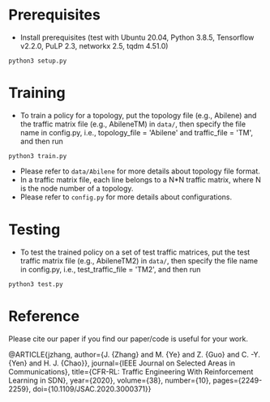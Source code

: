
# Prerequisites

- Install prerequisites (test with Ubuntu 20.04, Python 3.8.5, Tensorflow v2.2.0, PuLP 2.3, networkx 2.5, tqdm 4.51.0)
```
python3 setup.py
```

# Training

- To train a policy for a topology, put the topology file (e.g., Abilene) and the traffic matrix file (e.g., AbileneTM) in `data/`, then specify the file name in config.py, i.e., topology_file = 'Abilene' and traffic_file = 'TM', and then run 
```
python3 train.py
```
- Please refer to `data/Abilene` for more details about topology file format. 
- In a traffic matrix file, each line belongs to a N*N traffic matrix, where N is the node number of a topology.
- Please refer to `config.py` for more details about configurations. 

# Testing

- To test the trained policy on a set of test traffic matrices, put the test traffic matrix file (e.g., AbileneTM2) in `data/`, then specify the file name in config.py, i.e., test_traffic_file = 'TM2', and then run 
```
python3 test.py
```

# Reference

Please cite our paper if you find our paper/code is useful for your work.

@ARTICLE{jzhang,
  author={J. {Zhang} and M. {Ye} and Z. {Guo} and C. -Y. {Yen} and H. J. {Chao}},
  journal={IEEE Journal on Selected Areas in Communications}, 
  title={CFR-RL: Traffic Engineering With Reinforcement Learning in SDN}, 
  year={2020},
  volume={38},
  number={10},
  pages={2249-2259},
  doi={10.1109/JSAC.2020.3000371}}

